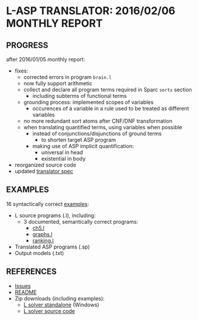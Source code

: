 # L-ASP TRANSLATOR: 2016/02/06 MONTHLY REPORT

## PROGRESS
after 2016/01/05 monthly report:
- fixes:
  - corrected errors in program `brain.l`
  - now fully support arithmetic
  - collect and declare all program terms required in Sparc `sorts` section
    - including subterms of functional terms
  - grounding process: implemented scopes of variables
    - occurences of a variable in a rule used to be treated as different variables
  - no more redundant sort atoms after CNF/DNF transformation
  - when translating quantified terms, using variables when possible
    - instead of conjunctions/disjunctions of ground terms
      - to shorten target ASP program
    - making use of ASP implicit quantification:
      - universal in head
      - existential in body
- reorganized source code
- updated [translator spec][translator_spec]

## EXAMPLES
16 syntactically correct [examples][ex]:
- L source programs (.l), including:
  - 3 documented, semantically correct programs:
    - [ch5.l][ch5]
    - [graphs.l][graphs]
    - [ranking.l][ranking]
- Translated ASP programs (.sp)
- Output models (.txt)

## REFERENCES
- [Issues]
- [README]
- Zip downloads (including examples):
  - [L solver standalone][exe] (Windows)
  - [L solver source code][py]
  
[translator_spec]: https://github.com/iensen/LtoASPtranslator/blob/master/docs/translator_spec.md
[ex]:https://github.com/iensen/LtoASPtranslator/tree/master/src/examples
[ch5]:https://github.com/iensen/LtoASPtranslator/blob/master/src/examples/ch5.l
[graphs]:https://github.com/iensen/LtoASPtranslator/blob/master/src/examples/graphs.l
[ranking]:https://github.com/iensen/LtoASPtranslator/blob/master/src/examples/ranking.l
[issues]:https://github.com/iensen/LtoASPtranslator/blob/master/docs/translator_issues.md
[README]:https://github.com/iensen/LtoASPtranslator/blob/master/README.md
[exe]:https://github.com/iensen/LtoASPtranslator/blob/master/Lsolver.zip?raw=true
[py]:https://github.com/iensen/LtoASPtranslator/blob/master/src.zip?raw=true
